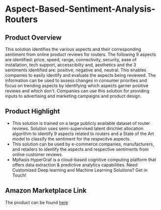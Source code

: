 # Aspect-Based-Sentiment-Analysis-Routers

## Product Overview

This solution identifies the various aspects and their corresponding sentiment from online product reviews for routers. The following 9 aspects are identified: price, speed, range, connectivity, security, ease of installation, tech support, accesscibilty and, aesthetics and the 3 sentiments identified are: positive, negative and, neutral. This enables companies to easily identify and evaluate the aspects being reviewed. The information can be used to assess changes in consumer priorities and focus on trending aspects by identifying which aspects garner positive reviews and which don't. Companies can use this solution for providing inputs to advertising and marketing campaigns and product design.


## Product Highlight
* This solution is trained on a large publicly available dataset of router reviews. Solution uses semi-supervised latent dirichlet allocation algorithm to identify 9 aspects related to routers and a State of the Art model to classify the sentiment for the respecitve aspects. 
* This solution can be used by e-commerce companies, manufacturers, and retailers to identify the aspects and respective sentiments from online customer reviews.
* Mphasis HyperGraf is a cloud-based cognitive computing platform that offers data extraction & predictive analytics capabilities. Need Customized Deep learning and Machine Learning Solutions? Get in Touch!

## Amazon Marketplace Link
The product can be found [here](https://aws.amazon.com/marketplace/)

